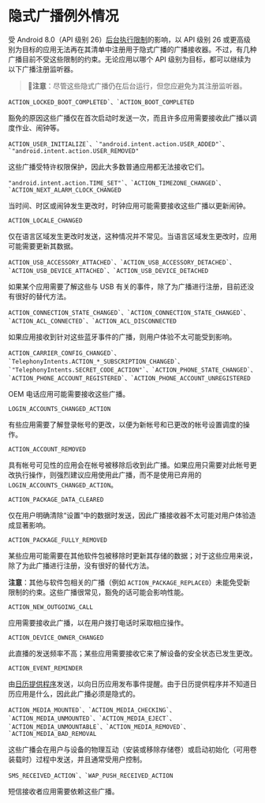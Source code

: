 # 隐式广播例外情况

受 Android 8.0（API 级别 26）[后台执行限制](https://developer.android.google.cn/about/versions/oreo/background#broadcasts)的影响，以 API 级别 26 或更高级别为目标的应用无法再在其清单中注册用于隐式广播的广播接收器。不过，有几种广播目前不受这些限制的约束。无论应用以哪个 API 级别为目标，都可以继续为以下广播注册监听器。

> 🌟**注意**：尽管这些隐式广播仍在后台运行，但您应避免为其注册监听器。

```
ACTION_LOCKED_BOOT_COMPLETED`、`ACTION_BOOT_COMPLETED
```

豁免的原因这些广播仅在首次启动时发送一次，而且许多应用需要接收此广播以调度作业、闹钟等。

```
ACTION_USER_INITIALIZE`、`"android.intent.action.USER_ADDED"`、`"android.intent.action.USER_REMOVED"
```

这些广播受特许权限保护，因此大多数普通应用都无法接收它们。

```
"android.intent.action.TIME_SET"`、`ACTION_TIMEZONE_CHANGED`、`ACTION_NEXT_ALARM_CLOCK_CHANGED
```

当时间、时区或闹钟发生更改时，时钟应用可能需要接收这些广播以更新闹钟。

```
ACTION_LOCALE_CHANGED
```

仅在语言区域发生更改时发送，这种情况并不常见。当语言区域发生更改时，应用可能需要更新其数据。

```
ACTION_USB_ACCESSORY_ATTACHED`、`ACTION_USB_ACCESSORY_DETACHED`、`ACTION_USB_DEVICE_ATTACHED`、`ACTION_USB_DEVICE_DETACHED
```

如果某个应用需要了解这些与 USB 有关的事件，除了为广播进行注册，目前还没有很好的替代方法。

```
ACTION_CONNECTION_STATE_CHANGED`、`ACTION_CONNECTION_STATE_CHANGED`、`ACTION_ACL_CONNECTED`、`ACTION_ACL_DISCONNECTED
```

如果应用接收到针对这些蓝牙事件的广播，则用户体验不太可能受到影响。

```
ACTION_CARRIER_CONFIG_CHANGED`、`TelephonyIntents.ACTION_*_SUBSCRIPTION_CHANGED`、`"TelephonyIntents.SECRET_CODE_ACTION"`、`ACTION_PHONE_STATE_CHANGED`、`ACTION_PHONE_ACCOUNT_REGISTERED`、`ACTION_PHONE_ACCOUNT_UNREGISTERED
```

OEM 电话应用可能需要接收这些广播。

```
LOGIN_ACCOUNTS_CHANGED_ACTION
```

有些应用需要了解登录帐号的更改，以便为新帐号和已更改的帐号设置调度的操作。

```
ACTION_ACCOUNT_REMOVED
```

具有帐号可见性的应用会在帐号被移除后收到此广播。如果应用只需要对此帐号更改执行操作，则强烈建议应用使用此广播，而不是使用已弃用的 `LOGIN_ACCOUNTS_CHANGED_ACTION`。

```
ACTION_PACKAGE_DATA_CLEARED
```

仅在用户明确清除“设置”中的数据时发送，因此广播接收器不太可能对用户体验造成显著影响。

```
ACTION_PACKAGE_FULLY_REMOVED
```

某些应用可能需要在其他软件包被移除时更新其存储的数据；对于这些应用来说，除了为此广播进行注册，没有很好的替代方法。

**注意**：其他与软件包相关的广播（例如 `ACTION_PACKAGE_REPLACED`）未能免受新限制的约束。这些广播很常见，豁免的话可能会影响性能。

```
ACTION_NEW_OUTGOING_CALL
```

应用需要接收此广播，以在用户拨打电话时采取相应操作。

```
ACTION_DEVICE_OWNER_CHANGED
```

此直播的发送频率不高；某些应用需要接收它来了解设备的安全状态已发生更改。

```
ACTION_EVENT_REMINDER
```

由[日历提供程序](https://developer.android.google.cn/guide/topics/providers/calendar-provider)发送，以向日历应用发布事件提醒。由于日历提供程序并不知道日历应用是什么，因此此广播必须是隐式的。

```
ACTION_MEDIA_MOUNTED`、`ACTION_MEDIA_CHECKING`、`ACTION_MEDIA_UNMOUNTED`、`ACTION_MEDIA_EJECT`、`ACTION_MEDIA_UNMOUNTABLE`、`ACTION_MEDIA_REMOVED`、`ACTION_MEDIA_BAD_REMOVAL
```

这些广播会在用户与设备的物理互动（安装或移除存储卷）或启动初始化（可用卷装载时）过程中发送，并且通常受用户控制。

```
SMS_RECEIVED_ACTION`、`WAP_PUSH_RECEIVED_ACTION
```

短信接收者应用需要依赖这些广播。